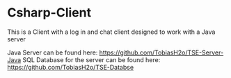 # Csharp-Client
This is a Client with a log in and chat client designed to work with a Java server

Java Server can be found here: https://github.com/TobiasH2o/TSE-Server-Java
SQL Database for the server can be found here: https://github.com/TobiasH2o/TSE-Databse
